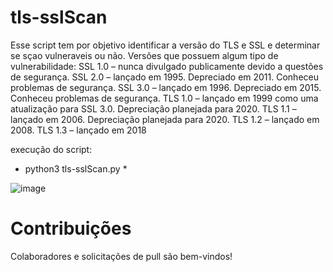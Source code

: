 # tls-sslScan
Esse script tem por objetivo identificar a versão do TLS e SSL e determinar se sçao vulneraveis ou não. 
Versões que possuem algum tipo de vulnerabilidade:
SSL 1.0 – nunca divulgado publicamente devido a questões de segurança.
SSL 2.0 – lançado em 1995. Depreciado em 2011. Conheceu problemas de segurança.
SSL 3.0 – lançado em 1996. Depreciado em 2015. Conheceu problemas de segurança.
TLS 1.0 – lançado em 1999 como uma atualização para SSL 3.0. Depreciação planejada para 2020.
TLS 1.1 – lançado em 2006. Depreciação planejada para 2020.
TLS 1.2 – lançado em 2008.
TLS 1.3 – lançado em 2018

execução do script:
* python3  tls-sslScan.py *

![image](https://github.com/user-attachments/assets/382b678d-129f-440f-968c-ab53b0c29155)

# Contribuições
Colaboradores e solicitações de pull são bem-vindos!


